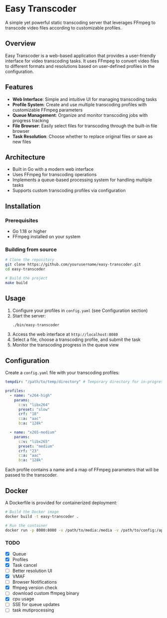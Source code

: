 # Easy Transcoder

A simple yet powerful static transcoding server that leverages FFmpeg to transcode video files according to customizable profiles.

## Overview

Easy Transcoder is a web-based application that provides a user-friendly interface for video transcoding tasks. It uses FFmpeg to convert video files to different formats and resolutions based on user-defined profiles in the configuration.

## Features

- **Web Interface**: Simple and intuitive UI for managing transcoding tasks
- **Profile System**: Create and use multiple transcoding profiles with customizable FFmpeg parameters
- **Queue Management**: Organize and monitor transcoding jobs with progress tracking
- **File Browser**: Easily select files for transcoding through the built-in file browser
- **Task Resolution**: Choose whether to replace original files or save as new files

## Architecture

- Built in Go with a modern web interface
- Uses FFmpeg for transcoding operations
- Implements a queue-based processing system for handling multiple tasks
- Supports custom transcoding profiles via configuration

## Installation

### Prerequisites

- Go 1.18 or higher
- FFmpeg installed on your system

### Building from source

```bash
# Clone the repository
git clone https://github.com/yourusername/easy-transcoder.git
cd easy-transcoder

# Build the project
make build
```

## Usage

1. Configure your profiles in `config.yaml` (see Configuration section)
2. Start the server:
   ```bash
   ./bin/easy-transcoder
   ```
3. Access the web interface at `http://localhost:8080`
4. Select a file, choose a transcoding profile, and submit the task
5. Monitor the transcoding progress in the queue view

## Configuration

Create a `config.yaml` file with your transcoding profiles:

```yaml
tempdir: "/path/to/temp/directory" # Temporary directory for in-progress transcodes

profiles:
  - name: "x264-high"
    params:
      c:v: "libx264"
      preset: "slow"
      crf: "18"
      c:a: "aac"
      b:a: "128k"

  - name: "x265-medium"
    params:
      c:v: "libx265"
      preset: "medium"
      crf: "23"
      c:a: "aac"
      b:a: "128k"
```

Each profile contains a name and a map of FFmpeg parameters that will be passed to the transcoder.

## Docker

A Dockerfile is provided for containerized deployment:

```bash
# Build the Docker image
docker build -t easy-transcoder .

# Run the container
docker run -p 8080:8080 -v /path/to/media:/media -v /path/to/config:/app/config easy-transcoder
```

### TODO

- [x] Queue
- [x] Profiles
- [x] Task cancel
- [ ] Better resolution UI
- [x] VMAF
- [ ] Browser Notifications
- [x] ffmpeg version check
- [ ] download custom ffmpeg binary
- [x] cpu usage
- [ ] SSE for queue updates
- [ ] task mutiprocessing
